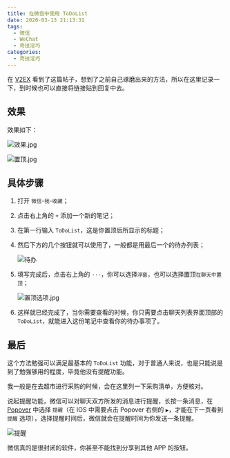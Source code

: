 ```yaml
---
title: 在微信中使用 ToDoList
date: 2020-03-13 21:13:31
tags:
  - 微信
  - WeChat
  - 奇技淫巧
categories:
  - 奇技淫巧
---
```


在 [V2EX](https://www.v2ex.com/t/650838) 看到了这篇帖子，想到了之前自己琢磨出来的方法，所以在这里记录一下，到时候也可以直接将链接贴到回复中去。

<!-- more -->

##  效果

效果如下：

<!-- ![效果.jpg](https://i.loli.net/2020/03/13/pcINsy3t4xwO8ro.jpg) -->
![效果.jpg](效果.jpg)

![置顶.jpg](https://i.loli.net/2020/03/13/oqslDcLjPWhFyJt.jpg)
<!-- ![置顶.jpg](置顶.jpg) -->

##  具体步骤

1.  打开 `微信`-`我`-`收藏`；

2.  点击右上角的 `+` 添加一个新的笔记；

3.  在第一行输入 `ToDoList`，这是你置顶后所显示的标题；

4.  然后下方的几个按钮就可以使用了，一般都是用最后一个的待办列表；

    ![待办](https://i.loli.net/2020/03/13/IDoYRdFaKsw1bHq.jpg)
    <!-- ![待办](待办.jpg) -->

5.  填写完成后，点击右上角的 `···`，你可以选择`浮窗`，也可以选择置顶`在聊天中置顶`；

    ![置顶选项.jpg](https://i.loli.net/2020/03/13/9FCy2oXMiQdrla1.jpg)
    <!-- ![置顶选项.jpg](置顶选项.jpg) -->

6.  这样就已经完成了，当你需要查看的时候，你只需要点击聊天列表界面顶部的 `ToDoList`，就能进入这份笔记中查看你的待办事项了。

##  最后

这个方法勉强可以满足最基本的 `ToDoList` 功能，对于普通人来说，也是只能说是到了勉强够用的程度，毕竟他没有提醒功能。

我一般是在去超市进行采购的时候，会在这里列一下采购清单，方便核对。

说起提醒功能，微信可以对聊天双方所发的消息进行提醒，长按一条消息，在 [Popover](https://zhuanlan.zhihu.com/p/29026281) 中选择 `提醒`（在 IOS 中需要点击 Popover 右侧的 `▶`，才能在下一页看到 `提醒` 选项），选择提醒时间后，微信就会在提醒时间为你发送一条提醒。

![提醒](https://i.loli.net/2020/03/13/hrTYKjQmvH3zxb4.jpg)
<!-- ![提醒](提醒.jpg) -->

微信真的是很封闭的软件，你甚至不能找到分享到其他 APP 的按钮。
